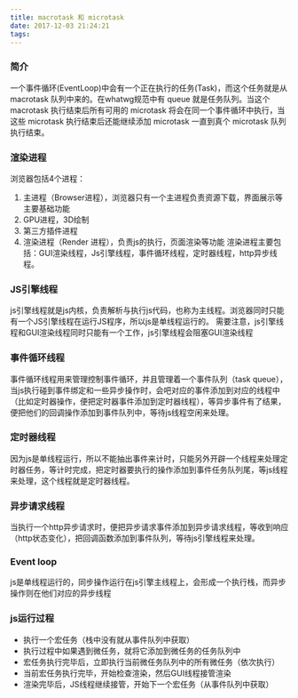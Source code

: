 ```yaml
---
title: macrotask 和 microtask
date: 2017-12-03 21:24:21
tags:
---
```


### 简介

一个事件循环(EventLoop)中会有一个正在执行的任务(Task)，而这个任务就是从 macrotask 队列中来的。在whatwg规范中有 queue 就是任务队列。当这个 macrotask 执行结束后所有可用的 microtask 将会在同一个事件循环中执行，当这些 microtask 执行结束后还能继续添加 microtask 一直到真个 microtask 队列执行结束。

### 渲染进程
浏览器包括4个进程：
1. 主进程（Browser进程），浏览器只有一个主进程负责资源下载，界面展示等主要基础功能
2. GPU进程，3D绘制
3. 第三方插件进程
4. 渲染进程（Render 进程），负责js的执行，页面渲染等功能
渲染进程主要包括：GUI渲染线程，Js引擎线程，事件循环线程，定时器线程，http异步线程。

### JS引擎线程
js引擎线程就是js内核，负责解析与执行js代码，也称为主线程。浏览器同时只能有一个JS引擎线程在运行JS程序，所以js是单线程运行的。
需要注意，js引擎线程和GUI渲染线程同时只能有一个工作，js引擎线程会阻塞GUI渲染线程

### 事件循环线程
事件循环线程用来管理控制事件循环，并且管理着一个事件队列（task queue），当js执行碰到事件绑定和一些异步操作时，会吧对应的事件添加到对应的线程中（比如定时器操作，便把定时器事件添加到定时器线程），等异步事件有了结果，便把他们的回调操作添加到事件队列中，等待js线程空闲来处理。

### 定时器线程
因为js是单线程运行，所以不能抽出事件来计时，只能另外开辟一个线程来处理定时器任务，等计时完成，把定时器要执行的操作添加到事件任务队列尾，等js线程来处理，这个线程就是定时器线程。

### 异步请求线程
当执行一个http异步请求时，便把异步请求事件添加到异步请求线程，等收到响应（http状态变化），把回调函数添加到事件队列，等待js引擎线程来处理。

### Event loop
js是单线程运行的，同步操作运行在js引擎主线程上，会形成一个执行栈，而异步操作则在他们对应的异步线程

### js运行过程

- 执行一个宏任务（栈中没有就从事件队列中获取）
- 执行过程中如果遇到微任务，就将它添加到微任务的任务队列中
- 宏任务执行完毕后，立即执行当前微任务队列中的所有微任务（依次执行）
- 当前宏任务执行完毕，开始检查渲染，然后GUI线程接管渲染
- 渲染完毕后，JS线程继续接管，开始下一个宏任务（从事件队列中获取）
